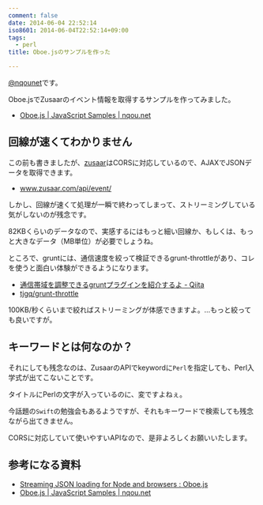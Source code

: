 ```yaml
---
comment: false
date: 2014-06-04 22:52:14
iso8601: 2014-06-04T22:52:14+09:00
tags:
  - perl
title: Oboe.jsのサンプルを作った

---
```


<p><a href="https://twitter.com/nqounet">@nqounet</a>です。</p>

<p>Oboe.jsでZusaarのイベント情報を取得するサンプルを作ってみました。</p>

<ul>
<li><a href="https://www.nqou.net/samples/oboe.html">Oboe.js | JavaScript Samples | nqou.net</a></li>
</ul>



<h2>回線が速くてわかりません</h2>

<p>この前も書きましたが、<a href="http://www.zusaar.com/">zusaar</a>はCORSに対応しているので、AJAXでJSONデータを取得できます。</p>

<ul>
<li><a href="http://www.zusaar.com/api/event/">www.zusaar.com/api/event/</a></li>
</ul>

<p>しかし、回線が速くて処理が一瞬で終わってしまって、ストリーミングしている気がしないのが残念です。</p>

<p>82KBくらいのデータなので、実感するにはもっと細い回線か、もしくは、もっと大きなデータ（MB単位）が必要でしょうね。</p>

<p>ところで、gruntには、通信速度を絞って検証できるgrunt-throttleがあり、コレを使うと面白い体験ができるようになります。</p>

<ul>
<li><a href="https://qiita.com/nakajmg/items/634b3658976ccbd9b2e8">通信帯域を調整できるgruntプラグインを紹介するよ - Qiita</a></li>
<li><a href="https://github.com/tjgq/grunt-throttle">tjgq/grunt-throttle</a></li>
</ul>

<p>100KB/秒くらいまで絞ればストリーミングが体感できますよ。…もっと絞っても良いですが。</p>

<h2>キーワードとは何なのか？</h2>

<p>それにしても残念なのは、ZusaarのAPIでkeywordに<code>Perl</code>を指定しても、Perl入学式が出てこないことです。</p>

<p>タイトルにPerlの文字が入っているのに、変ですよねぇ。</p>

<p>今話題の<code>Swift</code>の勉強会もあるようですが、それもキーワードで検索しても残念ながら出てきません。</p>

<p>CORSに対応していて使いやすいAPIなので、是非よろしくお願いいたします。</p>

<h2>参考になる資料</h2>

<ul>
<li><a href="http://oboejs.com/">Streaming JSON loading for Node and browsers : Oboe.js</a></li>
<li><a href="https://www.nqou.net/samples/oboe.html">Oboe.js | JavaScript Samples | nqou.net</a></li>
</ul>
    	